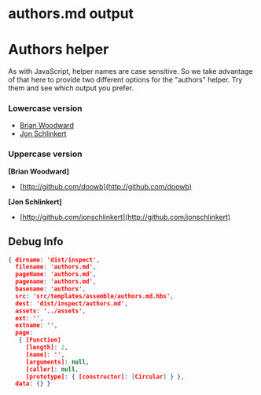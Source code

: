 # authors.md output

# Authors helper
As with JavaScript, helper names are case sensitive. So we take advantage of that here to provide two different options for the "authors" helper. Try them and see which output you prefer.


### Lowercase version
* [Brian Woodward](http://github.com/doowb)  
* [Jon Schlinkert](http://github.com/jonschlinkert)  


### Uppercase version

**[Brian Woodward]**
  
+ [http://github.com/doowb](http://github.com/doowb)  

**[Jon Schlinkert]**
  
+ [http://github.com/jonschlinkert](http://github.com/jonschlinkert)  



## Debug Info

``` json
{ dirname: 'dist/inspect',
  filename: 'authors.md',
  pageName: 'authors.md',
  pagename: 'authors.md',
  basename: 'authors',
  src: 'src/templates/assemble/authors.md.hbs',
  dest: 'dist/inspect/authors.md',
  assets: '../assets',
  ext: '',
  extname: '',
  page: 
   { [Function]
     [length]: 2,
     [name]: '',
     [arguments]: null,
     [caller]: null,
     [prototype]: { [constructor]: [Circular] } },
  data: {} }
```

